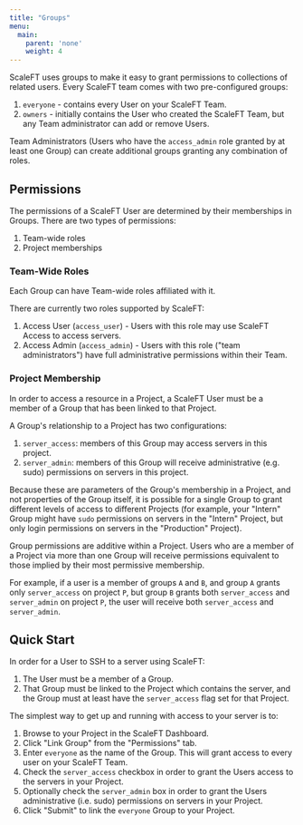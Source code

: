 ```yaml
---
title: "Groups"
menu:
  main:
    parent: 'none'
    weight: 4
---
```


ScaleFT uses groups to make it easy to grant permissions to collections of related
users. Every ScaleFT team comes with two pre-configured groups:

1. `everyone` - contains every User on your ScaleFT Team.
2. `owners` - initially contains the User who created the ScaleFT Team, but any Team
   administrator can add or remove Users.

Team Administrators (Users who have the `access_admin` role granted by at least
one Group) can create additional groups granting any combination of roles.

## Permissions

The permissions of a ScaleFT User are determined by their memberships in Groups.
There are two types of permissions:

1. Team-wide roles
2. Project memberships

### Team-Wide Roles

Each Group can have Team-wide roles affiliated with it.

There are currently two roles supported by ScaleFT:

1. Access User (`access_user`) - Users with this role may use ScaleFT Access to
   access servers.
2. Access Admin (`access_admin`) - Users with this role ("team administrators")
   have full administrative permissions within their Team.

### Project Membership

In order to access a resource in a Project, a ScaleFT User must be a member of
a Group that has been linked to that Project.

A Group's relationship to a Project has two configurations:

1. `server_access`: members of this Group may access servers in this project.
2. `server_admin`: members of this Group will receive administrative (e.g. sudo)
   permissions on servers in this project.

Because these are parameters of the Group's membership in a Project, and not
properties of the Group itself, it is possible for a single Group to grant
different levels of access to different Projects (for example, your "Intern"
Group might have `sudo` permissions on servers in the "Intern" Project, but only
login permissions on servers in the "Production" Project).

Group permissions are additive within a Project. Users who are a member of a
Project via more than one Group will receive permissions equivalent to those implied
by their most permissive membership.

For example, if a user is a member of groups `A` and `B`, and group `A` grants
only `server_access` on project `P`, but group `B` grants both `server_access`
and `server_admin` on project `P`, the user will receive both `server_access`
and `server_admin`.

## Quick Start

In order for a User to SSH to a server using ScaleFT:

1. The User must be a member of a Group.
2. That Group must be linked to the Project which contains the server, and
   the Group must at least have the `server_access` flag set for that Project.

The simplest way to get up and running with access to your server is to:

1. Browse to your Project in the ScaleFT Dashboard.
2. Click "Link Group" from the "Permissions" tab.
3. Enter `everyone` as the name of the Group. This will grant access to every
   user on your ScaleFT Team.
4. Check the `server_access` checkbox in order to grant the Users access to the
   servers in your Project.
5. Optionally check the `server_admin` box in order to grant the Users
   administrative (i.e. sudo) permissions on servers in your Project.
6. Click "Submit" to link the `everyone` Group to your Project.

